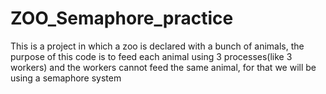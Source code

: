 # ZOO_Semaphore_practice
This is a project in which a zoo is declared with a bunch of animals, the purpose of this code is to feed each animal using 3 processes(like 3 workers) 
and the workers cannot feed the same animal, for that we will be using a semaphore system
